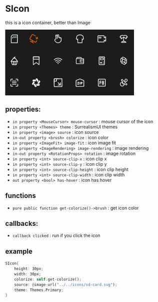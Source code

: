 # SIcon

this is a icon container, better than Image

![](../../static/icon.png)

## properties:

- `in property <MouseCursor> mouse-cursor` : mouse cursor of the icon
- `in property <Themes> theme` : SurrealismUI themes
- `in property <image> source` : icon source
- `in-out property <brush> colorize` : icon color
- `in property <ImageFit> image-fit` : icon image fit
- `in property <ImageRendering> image-rendering` : image rendering
- `in-out property <RotationProps> rotation` : image rotation 
- `in property <int> source-clip-x` : icon clip x
- `in property <int> source-clip-y` : icon clip y
- `in property <int> source-clip-height` : icon clip height
- `in property <int> source-clip-width` : icon clip width
- `out property <bool> has-hover` : icon has hover

## functions

- `pure public function get-colorize()->brush` : get icon color

## callbacks: 
- `callback clicked` : run if you click the icon

## example

```rust
SIcon{
    height: 30px;
    width: 30px;
    colorize: self.get-colorize();
    source: @image-url("../../icons/sd-card.svg");
    theme: Themes.Primary;
}
```